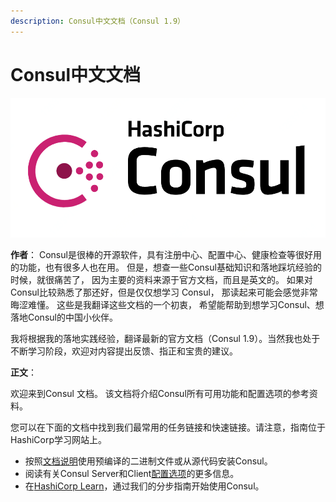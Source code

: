 ```yaml
---
description: Consul中文文档（Consul 1.9）
---
```


# Consul中文文档

![](.gitbook/assets/consul-logo.png)

**作者**： Consul是很棒的开源软件，具有注册中心、配置中心、健康检查等很好用的功能，也有很多人也在用。 但是，想查一些Consul基础知识和落地踩坑经验的时候，就很痛苦了，  因为主要的资料来源于官方文档，而且是英文的。 如果对Consul比较熟悉了那还好，但是仅仅想学习 Consul， 那读起来可能会感觉非常晦涩难懂。 这些是我翻译这些文档的一个初衷， 希望能帮助到想学习Consul、想落地Consul的中国小伙伴。 

我将根据我的落地实践经验，翻译最新的官方文档（Consul 1.9）。当然我也处于不断学习阶段，欢迎对内容提出反馈、指正和宝贵的建议。  

**正文**：

欢迎来到Consul 文档。 该文档将介绍Consul所有可用功能和配置选项的参考资料。 

您可以在下面的文档中找到我们最常用的任务链接和快速链接。请注意，指南位于HashiCorp学习网站上。

* 按照[文档说明](https://www.consul.io/docs/install)使用预编译的二进制文件或从源代码安装Consul。
* 阅读有关Consul Server和Client[配置选项](https://www.consul.io/docs/agent/options)的更多信息。
*  在[HashiCorp Learn](https://learn.hashicorp.com/consul)，通过我们的分步指南开始使用Consul。



